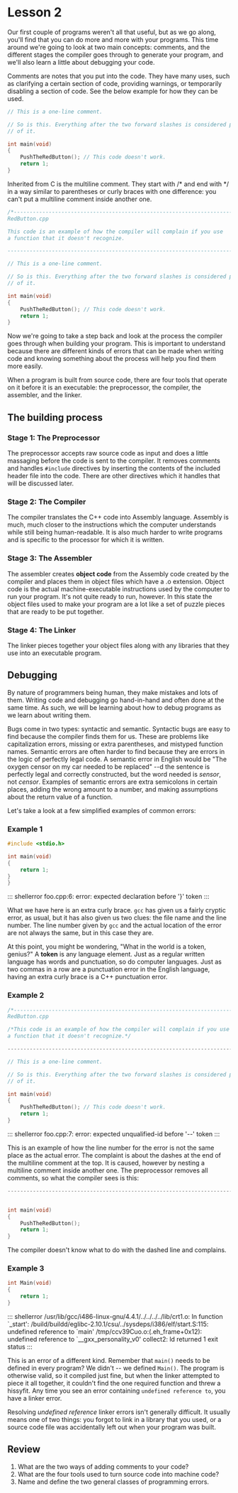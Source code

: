 # Lesson 2

Our first couple of programs weren't all that useful, but as we go along, you'll find that you can do more and more with your programs. This time around we're going to look at two main concepts: comments, and the different stages the compiler goes through to generate your program, and we'll also learn a little about debugging your code.

Comments are notes that you put into the code. They have many uses, such as clarifying a certain section of code, providing warnings, or temporarily disabling a section of code. See the below example for how they can be used.

```cpp
// This is a one-line comment.

// So is this. Everything after the two forward slashes is considered part
// of it.

int main(void)
{
    PushTheRedButton(); // This code doesn't work.
    return 1;
}
```

Inherited from C is the multiline comment. They start with /\* and end with \*/ in a way similar to parentheses or curly braces with one difference: you can't put a multiline comment inside another one.

```cpp
/*-----------------------------------------------------------------------
RedButton.cpp

This code is an example of how the compiler will complain if you use
a function that it doesn't recognize.

------------------------------------------------------------------------*/

// This is a one-line comment.

// So is this. Everything after the two forward slashes is considered part
// of it.

int main(void)
{
    PushTheRedButton(); // This code doesn't work.
    return 1;
}
```

Now we're going to take a step back and look at the process the compiler goes through when building your program. This is important to understand because there are different kinds of errors that can be made when writing code and knowing something about the process will help you find them more easily.

When a program is built from source code, there are four tools that operate on it before it is an executable: the preprocessor, the compiler, the assembler, and the linker.

## The building process

### Stage 1: The Preprocessor

The preprocessor accepts raw source code as input and does a little massaging before the code is sent to the compiler. It removes comments and handles `#include` directives by inserting the contents of the included header file into the code. There are other directives which it handles that will be discussed later.

### Stage 2: The Compiler

The compiler translates the C++ code into Assembly language. Assembly is much, much closer to the instructions which the computer understands while still being human-readable. It is also much harder to write programs and is specific to the processor for which it is written.

### Stage 3: The Assembler

The assembler creates **object code** from the Assembly code created by the compiler and places them in object files which have a .o extension. Object code is the actual machine-executable instructions used by the computer to run your program. It's not quite ready to run, however. In this state the object files used to make your program are a lot like a set of puzzle pieces that are ready to be put together.

### Stage 4: The Linker

The linker pieces together your object files along with any libraries that they use into an executable program.

## Debugging

By nature of programmers being human, they make mistakes and lots of them. Writing code and debugging go hand-in-hand and often done at the same time. As such, we will be learning about how to debug programs as we learn about writing them.

Bugs come in two types: syntactic and semantic. Syntactic bugs are easy to find because the compiler finds them for us. These are problems like capitalization errors, missing or extra parentheses, and mistyped function names. Semantic errors are often harder to find because they are errors in the logic of perfectly legal code. A semantic error in English would be "The oxygen censor on my car needed to be replaced" --d the sentence is perfectly legal and correctly constructed, but the word needed is *sensor*, not *censor*. Examples of semantic errors are extra semicolons in certain places, adding the wrong amount to a number, and making assumptions about the return value of a function.

Let's take a look at a few simplified examples of common errors:

### Example 1

```cpp
#include <stdio.h>

int main(void)
{
    return 1;
}
}
```

::: shellerror
foo.cpp:6: error: expected declaration before '}' token
:::

What we have here is an extra curly brace. `gcc` has given us a fairly cryptic error, as usual, but it has also given us two clues: the file name and the line number. The line number given by `gcc` and the actual location of the error are not always the same, but in this case they are.

At this point, you might be wondering, "What in the world is a token, genius?" A **token** is any language element. Just as a regular written language has words and punctuation, so do computer languages. Just as two commas in a row are a punctuation error in the English language, having an extra curly brace is a C++ punctuation error.

### Example 2

```cpp
/*-----------------------------------------------------------------------
RedButton.cpp

/*This code is an example of how the compiler will complain if you use
a function that it doesn't recognize.*/

------------------------------------------------------------------------*/

// This is a one-line comment.

// So is this. Everything after the two forward slashes is considered part
// of it.

int main(void)
{
    PushTheRedButton(); // This code doesn't work.
    return 1;
}
```

::: shellerror
foo.cpp:7: error: expected unqualified-id before '\--' token
:::

This is an example of how the line number for the error is not the same place as the actual error. The complaint is about the dashes at the end of the multiline comment at the top. It is caused, however by nesting a multiline comment inside another one. The preprocessor removes all comments, so what the compiler sees is this:

```cpp
------------------------------------------------------------------------*/


int main(void)
{
    PushTheRedButton();
    return 1;
}
```

The compiler doesn't know what to do with the dashed line and complains.

### Example 3

```cpp
int Main(void)
{
    return 1;
}
```

::: shellerror
/usr/lib/gcc/i486-linux-gnu/4.4.1/../../../../lib/crt1.o: In function \`\_start\': /build/buildd/eglibc-2.10.1/csu/../sysdeps/i386/elf/start.S:115: undefined reference to \`main\' /tmp/ccv39Cuo.o:(.eh\_frame+0x12): undefined reference to \`\_\_gxx\_personality\_v0\' collect2: ld returned 1 exit status
:::

This is an error of a different kind. Remember that `main()` needs to be defined in every program? We didn't -- we defined `Main()`. The program is otherwise valid, so it compiled just fine, but when the linker attempted to piece it all together, it couldn't find the one required function and threw a hissyfit. Any time you see an error containing `undefined reference to`, you have a linker error.

Resolving *undefined reference* linker errors isn't generally difficult. It usually means one of two things: you forgot to link in a library that you used, or a source code file was accidentally left out when your program was built.

## Review

1.  What are the two ways of adding comments to your code?
2.  What are the four tools used to turn source code into machine code?
3.  Name and define the two general classes of programming errors.

